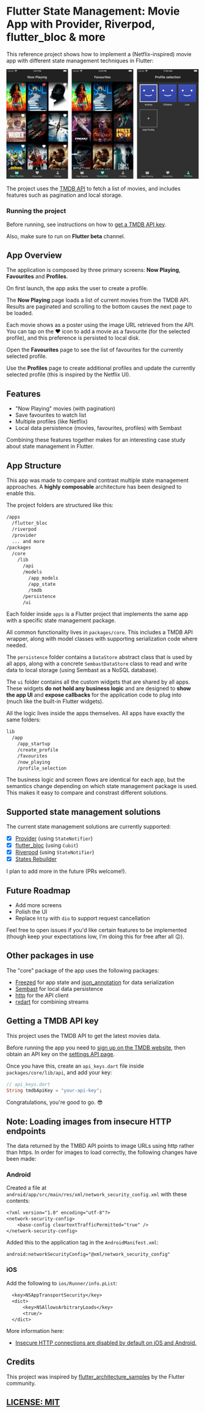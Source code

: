 # Flutter State Management: Movie App with Provider, Riverpod, flutter_bloc & more

This reference project shows how to implement a (Netflix-inspired) movie app with different state management techniques in Flutter:

![Movie app preview](media/app-screenshots.png)

The project uses the [TMDB API](https://www.themoviedb.org/documentation/api) to fetch a list of movies, and includes features such as pagination and local storage.

### Running the project

Before running, see instructions on how to [get a TMDB API key](#getting-a-tmdb-api-key).

Also, make sure to run on **Flutter beta** channel.

## App Overview

The application is composed by three primary screens: **Now Playing**, **Favourites** and **Profiles**.

On first launch, the app asks the user to create a profile. 

The **Now Playing** page loads a list of current movies from the TMDB API. Results are paginated and scrolling to the bottom causes the next page to be loaded.

Each movie shows as a poster using the image URL retrieved from the API. You can tap on the ❤️ icon to add a movie as a favourite (for the selected profile), and this preference is persisted to local disk.

Open the **Favourites** page to see the list of favourites for the currently selected profile.

Use the **Profiles** page to create additional profiles and update the currently selected profile (this is inspired by the Netflix UI).

## Features

- "Now Playing" movies (with pagination)
- Save favourites to watch list
- Multiple profiles (like Netflix)
- Local data persistence (movies, favourites, profiles) with Sembast

Combining these features together makes for an interesting case study about state management in Flutter.

## App Structure

This app was made to compare and contrast multiple state management approaches. A **highly composable** architecture has been designed to enable this.

The project folders are structured like this:

```
/apps
  /flutter_bloc
  /riverpod
  /provider
  ... and more
/packages
  /core
    /lib
      /api
      /models
        /app_models
        /app_state
        /tmdb
      /persistence
      /ui
```

Each folder inside `apps` is a Flutter project that implements the same app with a specific state management package.

All common functionality lives in `packages/core`. This includes a TMDB API wrapper, along with model classes with supporting serialization code where needed.

The `persistence` folder contains a `DataStore` abstract class that is used by all apps, along with a concrete `SembastDataStore` class to read and write data to local storage (using Sembast as a NoSQL database).

The `ui` folder contains all the custom widgets that are shared by all apps. These widgets **do not hold any business logic** and are designed to **show the app UI** and **expose callbacks** for the application code to plug into (much like the built-in Flutter widgets).

All the logic lives inside the apps themselves. All apps have exactly the same folders:

```
lib
  /app
    /app_startup
    /create_profile
    /favourites
    /now_playing
    /profile_selection
```

The business logic and screen flows are identical for each app, but the semantics change depending on which state management package is used. This makes it easy to compare and constrast different solutions.

## Supported state management solutions

The current state management solutions are currently supported:

- [x] [Provider](https://pub.dev/packages/provider) (using `StateNotifier`)
- [x] [flutter_bloc](https://pub.dev/packages/flutter_bloc) (using `Cubit`)
- [x] [Riverpod](https://pub.dev/packages/riverpod) (using `StateNotifier`)
- [x] [States Rebuilder](https://pub.dev/packages/states_rebuilder)

I plan to add more in the future (PRs welcome!).

## Future Roadmap

- Add more screens
- Polish the UI
- Replace `http` with `dio` to support request cancellation

Feel free to open issues if you'd like certain features to be implemented (though keep your expectations low, I'm doing this for free after all 😉).

## Other packages in use

The "core" package of the app uses the following packages:

- [Freezed](https://pub.dev/packages/freezed) for app state and [json_annotation](https://pub.dev/packages/json_annotation) for data serialization
- [Sembast](https://pub.dev/packages/sembast) for local data persistence
- [http](https://pub.dev/packages/http) for the API client
- [rxdart](https://pub.dev/packages/rxdart) for combining streams
  
## Getting a TMDB API key

This project uses the TMDB API to get the latest movies data.

Before running the app you need to [sign up on the TMDB website](https://www.themoviedb.org/signup), then obtain an API key on the [settings API page](https://www.themoviedb.org/settings/api).

Once you have this, create an `api_keys.dart` file inside `packages/core/lib/api`, and add your key:

```dart
// api_keys.dart
String tmdbApiKey = "your-api-key";
```

Congratulations, you're good to go. 😎

## Note: Loading images from insecure HTTP endpoints

The data returned by the TMBD API points to image URLs using http rather than https. In order for images to load correctly, the following changes have been made:

### Android

Created a file at `android/app/src/main/res/xml/network_security_config.xml` with these contents:

```
<?xml version="1.0" encoding="utf-8"?>
<network-security-config>
    <base-config cleartextTrafficPermitted="true" />
</network-security-config>
```

Added this to the application tag in the `AndroidManifest.xml`:

```
android:networkSecurityConfig="@xml/network_security_config"
```

### iOS

Add the following to `ios/Runner/info.pList`:

```
  <key>NSAppTransportSecurity</key>
  <dict>
      <key>NSAllowsArbitraryLoads</key>
      <true/>
  </dict>
```

More information here:

- [Insecure HTTP connections are disabled by default on iOS and Android.](https://flutter.dev/docs/release/breaking-changes/network-policy-ios-android)

## Credits

This project was inspired by [flutter\_architecture\_samples](https://github.com/brianegan/flutter_architecture_samples) by the Flutter community.

## [LICENSE: MIT](LICENSE.md)